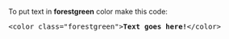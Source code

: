 To put text in <b>forestgreen</b> color make this code:
<pre>&lt;color class="forestgreen"&gt;<b>Text goes here!</b>&lt;/color&gt;</pre>
